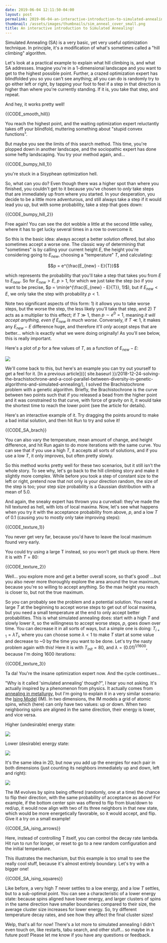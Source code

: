 ```yaml
---
date: 2019-06-04 12:11:50-04:00
layout: post
permalink: 2019-06-04-an-interactive-introduction-to-simulated-annealing
thumbnail: /assets/images/thumbnails/sim_anneal_cover_small.png
title: An interactive introduction to Simulated Annealing!
---
```


Simulated Annealing (SA) is a very basic, yet very useful optimization technique. In principle, it's a modification of what's sometimes called a "hill climbing" algorithm.

Let's look at a practical example to explain what hill climbing is, and what SA addresses. Imagine you're in a 1-dimensional landscape and you want to get to the highest possible point. Further, a crazed optimization expert has blindfolded you so you can't see anything; all you can do is randomly try to go either left or right, by tapping your foot to feel if a step in that direction is higher than where you're currently standing. If it is, you take that step, and repeat.

And hey, it works pretty well!

{{CODE_smooth_hill}}

You reach the highest point, and the waiting optimization expert reluctantly takes off your blindfold, muttering something about "stupid convex functions".

But maybe you see the limits of this search method. This time, you're plopped down in another landscape, and the sociopathic expert has done some hefty landscaping. You try your method again, and...

{{CODE_bumpy_hill_1}}

you're stuck in a Sisyphean optimization hell.

So, what can you do? Even though there was a higher spot than where you finished, you couldn't get to it because you've chosen to *only* take steps that are immediately up from where you started. In your desperation, you decide to be a little more adventurous, and still always take a step if it would lead you up, but with some probability, take a step that goes down:

{{CODE_bumpy_hill_2}}

Free again! You can see the dot wobble a little at the second little valley, where it has to get lucky several times in a row to overcome it.

So this is the basic idea: always accept a better solution offered, but also sometimes accept a worse one. The classic way of determining that "sometimes" is by calling your current height $E$, the height you're considering going to $E_{new}$, choosing a "temperature" $T$, and calculating:

$$p = e^{\frac{E_{new} - E}{T}}$$

which represents the probability that you'll take a step that takes you from $E$ to $E_{new}$. So for $E_{new} > E$, $p > 1$, for which we just take the step (so if you want to be precise, $p = \min(e^{\frac{E_{new} - E}{T}}, 1)$), but if $E_{new} < E$, we only take the step with probability $p < 1$.

Note two significant aspects of this form: 1) it allows you to take worse steps, but the worse the step, the less likely you'll take that step, and 2) $T$ acts as a multiplier to this effect; if $T \gg 1$, then $p \sim e^0 = 1$, meaning *it will accept anything, even if* $E_{new}$ *is much worse*. Conversely, if $T \ll 1$, it makes any $E_{new} - E$ difference huge, and therefore it'll *only* accept steps that are better... which is exactly what we were doing originally! As you'll see below, this is really important.

Here's a plot of $p$ for a few values of $T$, as a function of $E_{new} - E$:

![](/assets/images/T_curves.png)

We'll come back to this, but here's an example you can try out yourself to get a feel for it. [In a previous article]({{ site.baseurl }}/2018-12-24-solving-the-brachistochrone-and-a-cool-parallel-between-diversity-in-genetic-algorithms-and-simulated-annealing/), I solved the Brachistochrone problem with a genetic algorithm. Briefly, the Brachistochrone is the curve between two points such that if you released a bead from the higher point and it was constrained to that curve, with force of gravity on it, it would take the shortest time to reach the lower point (see the article for details).

Here's an interactive example of it. Try dragging the points around to make a bad initial solution, and then hit Run to try and solve it!

{{CODE_SA_brach}}

You can also vary the temperature, mean amount of change, and height difference, and hit Run again to do more iterations with the same curve. You can see that if you use a high $T$, it accepts all sorts of solutions, and if you use a low $T$, it only improves, but often pretty slowly.

So this method works pretty well for these two scenarios, but it still isn't the whole story. To see why, let's go back to the hill climbing story and make it slightly more complex. While before you took a step of constant size to the left or right, pretend now that not only is your direction random, the size of the step is too; your step size probability is a Gaussian distribution with a mean of 5.0.

And again, the sneaky expert has thrown you a curveball: they've made the hill textured as hell, with lots of local maxima. Now, let's see what happens when you try it with the acceptance probability from above, $p$, and a low $T$ of 0.1 (causing you to mostly only take improving steps):

{{CODE_texture_1}}

You never get very far, because you'd have to leave the local maximum found very early.

You could try using a large T instead, so you won't get stuck up there. Here it is with $T = 80$:

{{CODE_texture_2}}

Well... you explore more and get a better overall score, so that's good! ...but you also never more thoroughly explore the area around the true maximum, because you're so willing to accept anything. So the max height you reach is closer to, but not the true maximum.

So you can probably see the problem and a potential solution. You need a large $T$ at the beginning to accept worse steps to get out of local maxima, but you need a small temperature at the end to only accept better probabilities. This is what simulated annealing does: start with a high $T$ and slowly lower it, so the willingness to accept worse steps, $p$, goes down over time. You can decrease it in all sorts of ways, but a simple one is doing: $T_{i+1} = \lambda T_i$, where you can choose some $\lambda < 1$ to make $T$ start at some value and decrease to ~0 by the time you want to be done.
Let's try the nasty problem again with this! Here it is with $T_{init} = 80$, and $\lambda = (0.01)^{1/1600}$, because I'm doing 1600 iterations:

{{CODE_texture_3}}

Ta da! You're the insane optimization expert now. And the cycle continues...

"Why is it called 'simulated annealing' though?", I hear you not asking. It's actually inspired by a phenomenon from physics. It actually comes from [annealing in metallurgy](https://en.wikipedia.org/wiki/Annealing_(metallurgy)), but I'm going to explain it in a very similar scenario: the [Ising Model](https://en.wikipedia.org/wiki/Ising_model) (IM). In two dimensions, the IM models a grid of atomic spins, which (here) can only have two values: up or down. When two neighboring spins are aligned in the same direction, their energy is lower, and vice versa.

Higher (undesirable) energy state:

![](/assets/images/opp.png)

Lower (desirable) energy state:

![](/assets/images/same.png)

It's the same idea in 2D, but now you add up the energies for each pair in both dimensions (just counting its neighbors immediately up and down, left and right):

![](/assets/images/small_grid.png)

The IM evolves by spins being offered (randomly, one at a time) the chance to flip their direction, with the same probability of acceptance as above! For example, if the bottom center spin was offered to flip from blue/down to red/up, it would now align with two of its three neighbors in that new state, which would be more energetically favorable, so it would accept, and flip. Give it a try on a small example!

{{CODE_SA_ising_arrows}}

Here, instead of controlling T itself, you can control the decay rate lambda. Hit run to run for longer, or reset to go to a new random configuration and the initial temperature.

This illustrates the mechanism, but this example is too small to see the really cool stuff, because it's almost entirely boundary. Let's try with a bigger one!

{{CODE_SA_ising_squares}}

Like before, a very high $T$ never settles to a low energy, and a low $T$ settles, but to a sub-optimal point. You can see a characteristic of a lower energy state: because spins aligned have lower energy, and larger clusters of spins in the same direction have smaller boundaries compared to their size, the average cluster size increases for lower energy. So, try different temperature decay rates, and see how they affect the final cluster sizes!

Welp, that's all for now! There's a lot more to simulated annealing I didn't even touch on, like restarts, tabu search, and other stuff... so maybe in a future post! Please let me know if you have any questions or feedback.
